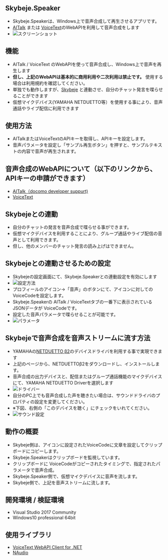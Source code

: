 ## Skybeje.Speaker
* Skybeje.Speakerは、Windows上で音声合成して再生させるアプリです。
* [AITalk](http://www.ai-j.jp/cloud/webapi/) または [VoiceText](http://voicetext.jp/)のWebAPIを利用して音声合成をします
* ![スクリーンショット](https://raw.githubusercontent.com/wiki/iwatendo/skybeje.speaker/images/ss_screenshot.png)
## 機能
* AITalk / VoiceText のWebAPIを使って音声合成し、Windows上で音声を再生します
* __但し、上記のWebAPIは基本的に商用利用や二次利用は禁止です。__ 使用する場合は利用規約を確認してください。
* 単独でも動作しますが、[Skybeje](https://github.com/iwatendo/skybeje) と連動させ、自分のチャット発言を喋らせることができます
* 仮想マイクデバイス(YAMAHA NETDUETTO等）を使用する事により、音声通話やライブ配信に利用できます

## 使用方法
* AITalkまたはVoiceTextのAPIキーを取得し、APIキーを設定します。
* 音声パラメータを設定し「サンプル再生ボタン」を押すと、サンプルテキストの内容で音声が再生されます。

## 音声合成のWebAPIについて（以下のリンクから、APIキーの申請ができます）
* [AITalk（docomo developer suppurt)](https://dev.smt.docomo.ne.jp/?p=docs.api.page&api_name=text_to_speech&p_name=api_1)
* [VoiceText](https://cloud.voicetext.jp/webapi)

## Skybejeとの連動
* 自分のチャットの発言を音声合成で喋らせる事ができます。
* 仮想マイクデバイスを利用することにより、グループ通話やライブ配信の音声として利用できます。
* 但し、他のメンバーのチャット発言の読み上げはできません。

## Skybejeとの連動させるための設定
* Skybejeの設定画面にて、Skybeje.Speakerとの連動設定を有効にします
* ![設定方法](https://raw.githubusercontent.com/wiki/iwatendo/skybeje.speaker/images/ss_setting.png)
* プロフィールのアイコン→「音声」のボタンにて、アイコンに対してのVoiceCodeを設定します。
* Skybeje.Speakerの AITalk / VoiceTextタブの一番下に表示されているJSONデータが VoiceCodeです。
* 設定した音声パラメータで喋らせることが可能です。
* ![パラメータ](https://raw.githubusercontent.com/wiki/iwatendo/skybeje.speaker/images/ss_voicecode.png)

## Skybejeで音声合成を音声ストリームに流す方法
* YAMAHAの[NETDUETTO β2](http://netduetto.net/download/)のデバイスドライバを利用する事で実現できます
* 上記のページから、NETDUETTOβ2をダウンロードし、インストールします。
* 音声合成の出力デバイスと、配信またはグループ通話機能のマイクデバイスにて、YAMAHA NETDUETTO Driverを選択します
* ![ドライバー](https://raw.githubusercontent.com/wiki/iwatendo/skybeje.speaker/images/ss_device.png)
* 自分のPC上でも音声合成した声を聴きたい場合は、サウンドドライバのプロパティの設定を変更してください。
* ※下図、右側の「このデバイスを聴く」にチェックをいれてください。
* ![サウンド設定](https://raw.githubusercontent.com/wiki/iwatendo/skybeje.speaker/images/ss_yamaha.png)

## 動作の概要
* Skybeje側は、アイコンに設定されたVoiceCodeに文章を設定してクリップボードにコピーします。
* Skybeje.Speakerはクリップボードを監視しています。
* クリップボードに VoiceCodeがコピーされたタイミングで、指定されたパラメータで音声合成。
* Skybeje.Speaker側で、仮想マイクデバイスに音声を流します。
* Skybeje側で、上記を音声ストリームに流します。

## 開発環境 / 検証環境
* Visual Studio 2017 Community
* Windows10 professional 64bit

## 使用ライブラリ
* [VoiceText WebAPI Client for .NET](https://github.com/jsakamoto/voicetext-webapi-client4net)
* [NAudio](https://naudio.codeplex.com/)

